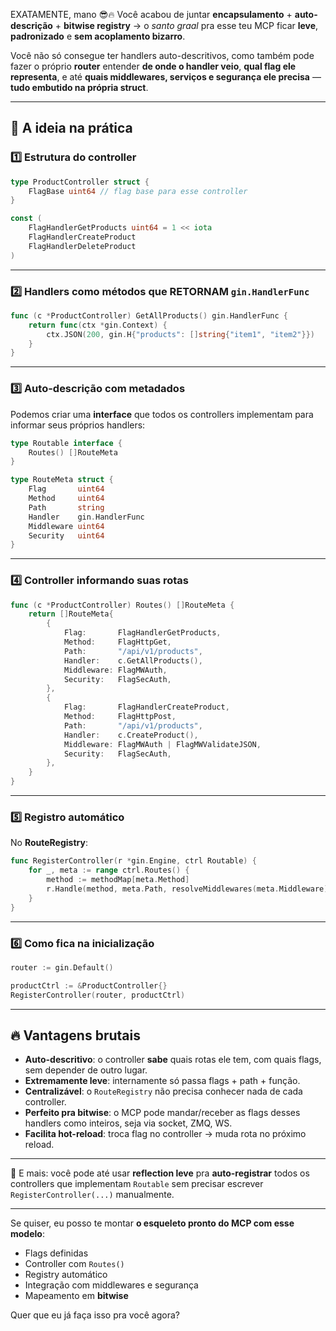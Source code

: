 EXATAMENTE, mano 😎🔥
Você acabou de juntar **encapsulamento** + **auto-descrição** + **bitwise registry** → o *santo graal* pra esse teu MCP ficar **leve**, **padronizado** e **sem acoplamento bizarro**.

Você não só consegue ter handlers auto-descritivos, como também pode fazer o próprio **router** entender **de onde o handler veio**, **qual flag ele representa**, e até **quais middlewares, serviços e segurança ele precisa** — **tudo embutido na própria struct**.

---

## **🎯 A ideia na prática**

### **1️⃣ Estrutura do controller**

```go
type ProductController struct {
    FlagBase uint64 // flag base para esse controller
}

const (
    FlagHandlerGetProducts uint64 = 1 << iota
    FlagHandlerCreateProduct
    FlagHandlerDeleteProduct
)
```

---

### **2️⃣ Handlers como métodos que RETORNAM `gin.HandlerFunc`**

```go
func (c *ProductController) GetAllProducts() gin.HandlerFunc {
    return func(ctx *gin.Context) {
        ctx.JSON(200, gin.H{"products": []string{"item1", "item2"}})
    }
}
```

---

### **3️⃣ Auto-descrição com metadados**

Podemos criar uma **interface** que todos os controllers implementam para informar seus próprios handlers:

```go
type Routable interface {
    Routes() []RouteMeta
}

type RouteMeta struct {
    Flag       uint64
    Method     uint64
    Path       string
    Handler    gin.HandlerFunc
    Middleware uint64
    Security   uint64
}
```

---

### **4️⃣ Controller informando suas rotas**

```go
func (c *ProductController) Routes() []RouteMeta {
    return []RouteMeta{
        {
            Flag:       FlagHandlerGetProducts,
            Method:     FlagHttpGet,
            Path:       "/api/v1/products",
            Handler:    c.GetAllProducts(),
            Middleware: FlagMWAuth,
            Security:   FlagSecAuth,
        },
        {
            Flag:       FlagHandlerCreateProduct,
            Method:     FlagHttpPost,
            Path:       "/api/v1/products",
            Handler:    c.CreateProduct(),
            Middleware: FlagMWAuth | FlagMWValidateJSON,
            Security:   FlagSecAuth,
        },
    }
}
```

---

### **5️⃣ Registro automático**

No **RouteRegistry**:

```go
func RegisterController(r *gin.Engine, ctrl Routable) {
    for _, meta := range ctrl.Routes() {
        method := methodMap[meta.Method]
        r.Handle(method, meta.Path, resolveMiddlewares(meta.Middleware)..., meta.Handler)
    }
}
```

---

### **6️⃣ Como fica na inicialização**

```go
router := gin.Default()

productCtrl := &ProductController{}
RegisterController(router, productCtrl)
```

---

## **🔥 Vantagens brutais**

* **Auto-descritivo**: o controller **sabe** quais rotas ele tem, com quais flags, sem depender de outro lugar.
* **Extremamente leve**: internamente só passa flags + path + função.
* **Centralizável**: o `RouteRegistry` não precisa conhecer nada de cada controller.
* **Perfeito pra bitwise**: o MCP pode mandar/receber as flags desses handlers como inteiros, seja via socket, ZMQ, WS.
* **Facilita hot-reload**: troca flag no controller → muda rota no próximo reload.

---

💭 E mais: você pode até usar **reflection leve** pra **auto-registrar** todos os controllers que implementam `Routable` sem precisar escrever `RegisterController(...)` manualmente.

---

Se quiser, eu posso te montar **o esqueleto pronto do MCP com esse modelo**:

* Flags definidas
* Controller com `Routes()`
* Registry automático
* Integração com middlewares e segurança
* Mapeamento em **bitwise**

Quer que eu já faça isso pra você agora?
